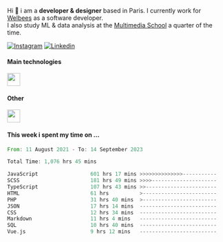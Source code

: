 Hi :wave: i am a **developer & designer** based in Paris. I currently work for [Welbees](https://www.welbees.com) as a software developer.<br /> I also study ML & data analysis at the [Multimedia School](https://www.ecole-multimedia.com/) a quarter of the time.

<a href="https://www.instagram.com/maximelbv/" target="_blank">![Instagram](https://img.shields.io/badge/Instagram-E4405F?style=for-the-badge&logo=instagram&logoColor=white)</a>
<a href="https://www.linkedin.com/in/maxime-lefebvre-85b545199" target="_blank">![Linkedin](https://img.shields.io/badge/LinkedIn-0077B5?style=for-the-badge&logo=linkedin&logoColor=white)</a>

#### Main technologies
<img height="30" src="https://skillicons.dev/icons?i=js,ts,react,nextjs,threejs,nodejs,nestjs,laravel,mysql,git,docker" />

#### Other
<img height="30" src="https://skillicons.dev/icons?i=figma,ps,ai,ae,pr,blender,unreal,ableton" />
<br />

#### This week i spent my time on ...
<!--START_SECTION:waka-->

```rust
From: 11 August 2021 - To: 14 September 2023

Total Time: 1,076 hrs 45 mins

JavaScript                 601 hrs 17 mins >>>>>>>>>>>>>>-----------   55.63 %
SCSS                       181 hrs 49 mins >>>>---------------------   16.82 %
TypeScript                 107 hrs 43 mins >>-----------------------   09.97 %
HTML                       61 hrs          >------------------------   05.64 %
PHP                        31 hrs 40 mins  >------------------------   02.93 %
JSON                       17 hrs 14 mins  -------------------------   01.60 %
CSS                        12 hrs 34 mins  -------------------------   01.16 %
Markdown                   11 hrs 4 mins   -------------------------   01.02 %
SQL                        10 hrs 40 mins  -------------------------   00.99 %
Vue.js                     9 hrs 12 mins   -------------------------   00.85 %
```

<!--END_SECTION:waka-->
